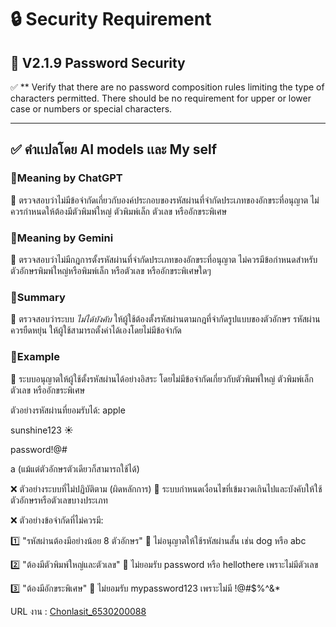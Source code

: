 # 🔒 Security Requirement

## 🔢 V2.1.9 Password Security

✅ ** Verify that there are no password composition rules limiting the
type of characters permitted. There should be no requirement for
upper or lower case or numbers or special characters. 

---
✅  คำเเปลโดย AI models เเละ My self 
---
### 📌Meaning by ChatGPT  
🔹 ตรวจสอบว่าไม่มีข้อจำกัดเกี่ยวกับองค์ประกอบของรหัสผ่านที่จำกัดประเภทของอักขระที่อนุญาต ไม่ควรกำหนดให้ต้องมีตัวพิมพ์ใหญ่ ตัวพิมพ์เล็ก ตัวเลข หรืออักขระพิเศษ  

### 📌Meaning by Gemini  
🔹 ตรวจสอบว่าไม่มีกฎการตั้งรหัสผ่านที่จำกัดประเภทของอักขระที่อนุญาต ไม่ควรมีข้อกำหนดสำหรับตัวอักษรพิมพ์ใหญ่หรือพิมพ์เล็ก หรือตัวเลข หรืออักขระพิเศษใดๆ  

### 📌Summary
🔹 ตรวจสอบว่าระบบ *ไม่ได้บังคับ* ให้ผู้ใช้ต้องตั้งรหัสผ่านตามกฎที่จำกัดรูปแบบของตัวอักษร  รหัสผ่านควรยืดหยุ่น ให้ผู้ใช้สามารถตั้งค่าได้เองโดยไม่มีข้อจำกัด 

### 📌Example
🔹 ระบบอนุญาตให้ผู้ใช้ตั้งรหัสผ่านได้อย่างอิสระ โดยไม่มีข้อจำกัดเกี่ยวกับตัวพิมพ์ใหญ่ ตัวพิมพ์เล็ก ตัวเลข หรืออักขระพิเศษ

ตัวอย่างรหัสผ่านที่ยอมรับได้:
  apple 
  
  sunshine123 ☀
  
  password!@# 
  
  a (แม้แต่ตัวอักษรตัวเดียวก็สามารถใช้ได้)
  
❌ ตัวอย่างระบบที่ไม่ปฏิบัติตาม (ผิดหลักการ)
🔹 ระบบกำหนดเงื่อนไขที่เข้มงวดเกินไปและบังคับให้ใช้ตัวอักษรหรือตัวเลขบางประเภท


❌ ตัวอย่างข้อจำกัดที่ไม่ควรมี:

1️⃣ "รหัสผ่านต้องมีอย่างน้อย 8 ตัวอักษร"
🚫 ไม่อนุญาตให้ใช้รหัสผ่านสั้น เช่น dog หรือ abc

2️⃣ "ต้องมีตัวพิมพ์ใหญ่และตัวเลข"
🚫 ไม่ยอมรับ password หรือ hellothere เพราะไม่มีตัวเลข

3️⃣ "ต้องมีอักขระพิเศษ"
🚫 ไม่ยอมรับ mypassword123 เพราะไม่มี !@#$%^&*

URL งาน : [Chonlasit_6530200088](https://6530200088.github.io/security-requirements)
